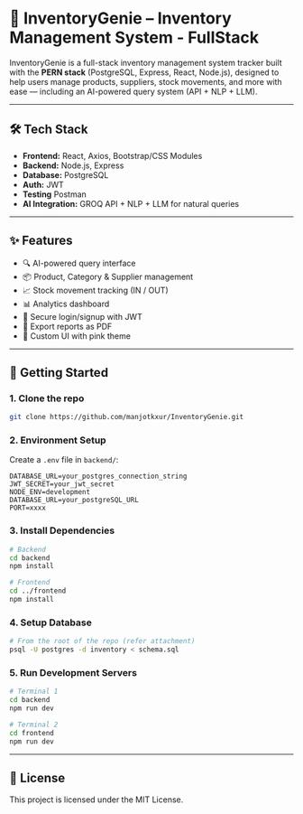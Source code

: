 # 🧠 InventoryGenie – Inventory Management System - FullStack

InventoryGenie is a full-stack inventory management system tracker built with the **PERN stack** (PostgreSQL, Express, React, Node.js), designed to help users manage products, suppliers, stock movements, and more with ease — including an AI-powered query system (API + NLP + LLM).

---

## 🛠 Tech Stack

- **Frontend:** React, Axios, Bootstrap/CSS Modules
- **Backend:** Node.js, Express
- **Database:** PostgreSQL
- **Auth:** JWT
- **Testing** Postman
- **AI Integration:** GROQ API + NLP + LLM for natural queries

---

## ✨ Features

- 🔍 AI-powered query interface
- 📦 Product, Category & Supplier management
- 📈 Stock movement tracking (IN / OUT)
- 📊 Analytics dashboard
- 🔐 Secure login/signup with JWT
- 📄 Export reports as PDF
- 🎨 Custom UI with pink theme

---

## 🧰 Getting Started

### 1. Clone the repo
```bash
git clone https://github.com/manjotkxur/InventoryGenie.git
```

### 2. Environment Setup
Create a `.env` file in `backend/`:

```env
DATABASE_URL=your_postgres_connection_string
JWT_SECRET=your_jwt_secret
NODE_ENV=development
DATABASE_URL=your_postgreSQL_URL
PORT=xxxx
```

### 3. Install Dependencies
```bash
# Backend
cd backend
npm install

# Frontend
cd ../frontend
npm install
```

### 4. Setup Database
```bash
# From the root of the repo (refer attachment)
psql -U postgres -d inventory < schema.sql
```

### 5. Run Development Servers
```bash
# Terminal 1
cd backend
npm run dev

# Terminal 2
cd frontend
npm run dev
```
---

## 📜 License

This project is licensed under the MIT License.
